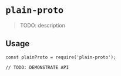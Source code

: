 # `plain-proto`

> TODO: description

## Usage

```
const plainProto = require('plain-proto');

// TODO: DEMONSTRATE API
```
